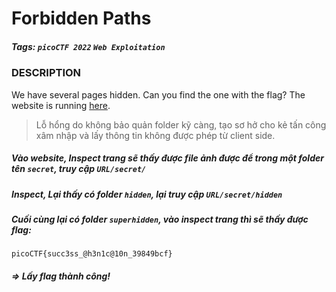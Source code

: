 # Forbidden Paths
##### Tags: `picoCTF 2022` `Web Exploitation`
### DESCRIPTION
We have several pages hidden. Can you find the one with the flag? The website is running [here](http://saturn.picoctf.net:65455/).
> Lỗ hổng do không bảo quản folder kỹ càng, tạo sơ hở cho kẻ tấn công xâm nhập và lấy thông tin không được phép từ client side.
##### Vào website, Inspect trang sẽ thấy được file ảnh được để trong một folder tên `secret`, truy cập `URL/secret/`
##### Inspect, Lại thấy có folder `hidden`, lại truy cập `URL/secret/hidden`
##### Cuối cùng lại có folder `superhidden`, vào inspect trang thì sẽ thấy được flag: 
```
picoCTF{succ3ss_@h3n1c@10n_39849bcf}
```
##### =>  Lấy flag thành công!
    
